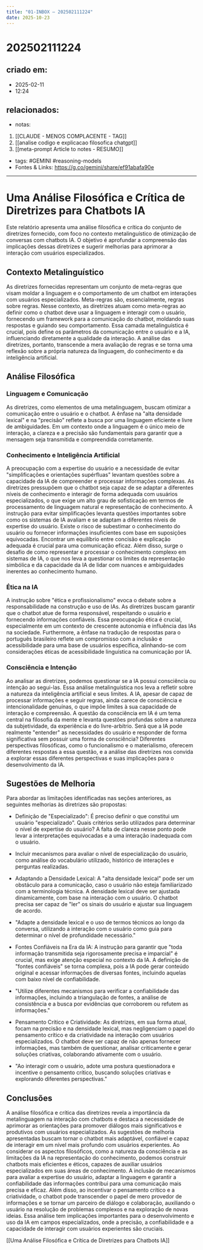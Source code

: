 ```yaml
---
title: "01-INBOX – 202502111224"
date: 2025-10-23
---
```


# 202502111224

## criado em: 
- 2025-02-11
- 12:24
## relacionados:
- notas:
1. [[CLAUDE - MENOS COMPLACENTE - TAG]]
2. [[analise codigo e explicacao filosofica chatgpt]]
3. [[meta-prompt Article to notes - RESUMO]]
- tags: #GEMINI #reasoning-models 
- Fontes & Links: https://g.co/gemini/share/ef91abafa90e
---
# Uma Análise Filosófica e Crítica de Diretrizes para Chatbots IA

Este relatório apresenta uma análise filosófica e crítica do conjunto de diretrizes fornecido, com foco no contexto metalinguístico de otimização de conversas com chatbots IA. O objetivo é aprofundar a compreensão das implicações dessas diretrizes e sugerir melhorias para aprimorar a interação com usuários especializados.

## Contexto Metalinguístico

As diretrizes fornecidas representam um conjunto de meta-regras que visam moldar a linguagem e o comportamento de um chatbot em interações com usuários especializados. Meta-regras são, essencialmente, regras sobre regras. Nesse contexto, as diretrizes atuam como meta-regras ao definir como o chatbot deve usar a linguagem e interagir com o usuário, fornecendo um framework para a comunicação do chatbot, moldando suas respostas e guiando seu comportamento. Essa camada metalinguística é crucial, pois define os parâmetros da comunicação entre o usuário e a IA, influenciando diretamente a qualidade da interação. A análise das diretrizes, portanto, transcende a mera avaliação de regras e se torna uma reflexão sobre a própria natureza da linguagem, do conhecimento e da inteligência artificial.

## Análise Filosófica

### Linguagem e Comunicação

As diretrizes, como elementos de uma metalinguagem, buscam otimizar a comunicação entre o usuário e o chatbot. A ênfase na "alta densidade lexical" e na "precisão" reflete a busca por uma linguagem eficiente e livre de ambiguidades. Em um contexto onde a linguagem é o único meio de interação, a clareza e a precisão são fundamentais para garantir que a mensagem seja transmitida e compreendida corretamente.

### Conhecimento e Inteligência Artificial

A preocupação com a expertise do usuário e a necessidade de evitar "simplificações e orientações supérfluas" levantam questões sobre a capacidade da IA de compreender e processar informações complexas. As diretrizes pressupõem que o chatbot seja capaz de se adaptar a diferentes níveis de conhecimento e interagir de forma adequada com usuários especializados, o que exige um alto grau de sofisticação em termos de processamento de linguagem natural e representação de conhecimento. A instrução para evitar simplificações levanta questões importantes sobre como os sistemas de IA avaliam e se adaptam a diferentes níveis de expertise do usuário. Existe o risco de subestimar o conhecimento do usuário ou fornecer informações insuficientes com base em suposições equivocadas. Encontrar um equilíbrio entre concisão e explicação adequada é crucial para uma comunicação eficaz. Além disso, surge o desafio de como representar e processar o conhecimento complexo em sistemas de IA, o que nos leva a questionar os limites da representação simbólica e da capacidade da IA de lidar com nuances e ambiguidades inerentes ao conhecimento humano.

### Ética na IA

A instrução sobre "ética e profissionalismo" evoca o debate sobre a responsabilidade na construção e uso de IAs. As diretrizes buscam garantir que o chatbot atue de forma responsável, respeitando o usuário e fornecendo informações confiáveis. Essa preocupação ética é crucial, especialmente em um contexto de crescente autonomia e influência das IAs na sociedade. Furthermore, a ênfase na tradução de respostas para o português brasileiro reflete um compromisso com a inclusão e acessibilidade para uma base de usuários específica, alinhando-se com considerações éticas de acessibilidade linguística na comunicação por IA.

### Consciência e Intenção

Ao analisar as diretrizes, podemos questionar se a IA possui consciência ou intenção ao segui-las. Essa análise metalinguística nos leva a refletir sobre a natureza da inteligência artificial e seus limites. A IA, apesar de capaz de processar informações e seguir regras, ainda carece de consciência e intencionalidade genuínas, o que impõe limites à sua capacidade de interação e compreensão. A questão da consciência em IA é um tema central na filosofia da mente e levanta questões profundas sobre a natureza da subjetividade, da experiência e do livre-arbítrio. Será que a IA pode realmente "entender" as necessidades do usuário e responder de forma significativa sem possuir uma forma de consciência? Diferentes perspectivas filosóficas, como o funcionalismo e o materialismo, oferecem diferentes respostas a essa questão, e a análise das diretrizes nos convida a explorar essas diferentes perspectivas e suas implicações para o desenvolvimento da IA.

## Sugestões de Melhoria

Para abordar as limitações identificadas nas seções anteriores, as seguintes melhorias às diretrizes são propostas:

- Definição de "Especializado": É preciso definir o que constitui um usuário "especializado". Quais critérios serão utilizados para determinar o nível de expertise do usuário? A falta de clareza nesse ponto pode levar a interpretações equivocadas e a uma interação inadequada com o usuário.
    

- Incluir mecanismos para avaliar o nível de especialização do usuário, como análise do vocabulário utilizado, histórico de interações e perguntas realizadas.
    

- Adaptando a Densidade Lexical: A "alta densidade lexical" pode ser um obstáculo para a comunicação, caso o usuário não esteja familiarizado com a terminologia técnica. A densidade lexical deve ser ajustada dinamicamente, com base na interação com o usuário. O chatbot precisa ser capaz de "ler" os sinais do usuário e ajustar sua linguagem de acordo.
    

- "Adapte a densidade lexical e o uso de termos técnicos ao longo da conversa, utilizando a interação com o usuário como guia para determinar o nível de profundidade necessário."
    

- Fontes Confiáveis na Era da IA: A instrução para garantir que "toda informação transmitida seja rigorosamente precisa e imparcial" é crucial, mas exige atenção especial no contexto da IA. A definição de "fontes confiáveis" se torna complexa, pois a IA pode gerar conteúdo original e acessar informações de diversas fontes, incluindo aquelas com baixo nível de confiabilidade.
    

- "Utilize diferentes mecanismos para verificar a confiabilidade das informações, incluindo a triangulação de fontes, a análise de consistência e a busca por evidências que corroborem ou refutem as informações."
    

- Pensamento Crítico e Criatividade: As diretrizes, em sua forma atual, focam na precisão e na densidade lexical, mas negligenciam o papel do pensamento crítico e da criatividade na interação com usuários especializados. O chatbot deve ser capaz de não apenas fornecer informações, mas também de questionar, analisar criticamente e gerar soluções criativas, colaborando ativamente com o usuário.
    

- "Ao interagir com o usuário, adote uma postura questionadora e incentive o pensamento crítico, buscando soluções criativas e explorando diferentes perspectivas."
    

## Conclusões

A análise filosófica e crítica das diretrizes revela a importância da metalinguagem na interação com chatbots e destaca a necessidade de aprimorar as orientações para promover diálogos mais significativos e produtivos com usuários especializados. As sugestões de melhoria apresentadas buscam tornar o chatbot mais adaptável, confiável e capaz de interagir em um nível mais profundo com usuários experientes. Ao considerar os aspectos filosóficos, como a natureza da consciência e as limitações da IA na representação do conhecimento, podemos construir chatbots mais eficientes e éticos, capazes de auxiliar usuários especializados em suas áreas de conhecimento. A inclusão de mecanismos para avaliar a expertise do usuário, adaptar a linguagem e garantir a confiabilidade das informações contribui para uma comunicação mais precisa e eficaz. Além disso, ao incentivar o pensamento crítico e a criatividade, o chatbot pode transcender o papel de mero provedor de informações e se tornar um parceiro de diálogo e colaboração, auxiliando o usuário na resolução de problemas complexos e na exploração de novas ideias. Essa análise tem implicações importantes para o desenvolvimento e uso da IA em campos especializados, onde a precisão, a confiabilidade e a capacidade de interagir com usuários experientes são cruciais.

[[Uma Análise Filosófica e Crítica de Diretrizes para Chatbots IA]]